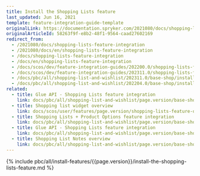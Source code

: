 ```yaml
---
title: Install the Shopping Lists feature
last_updated: Jun 16, 2021
template: feature-integration-guide-template
originalLink: https://documentation.spryker.com/2021080/docs/shopping-lists-feature-integration
originalArticleId: 58263f9f-e8b2-48f1-9564-caad27602169
redirect_from:
  - /2021080/docs/shopping-lists-feature-integration
  - /2021080/docs/en/shopping-lists-feature-integration
  - /docs/shopping-lists-feature-integration
  - /docs/en/shopping-lists-feature-integration
  - /docs/scos/dev/feature-integration-guides/202200.0/shopping-lists-feature-integration.html
  - /docs/scos/dev/feature-integration-guides/202311.0/shopping-lists-feature-integration.html
  - /docs/pbc/all/shopping-list-and-wishlist/202311.0/base-shop/install-and-upgrade/integrate-the-shopping-lists-feature.html
  - /docs/pbc/all/shopping-list-and-wishlist/202204.0/base-shop/install-and-upgrade/install-features/install-the-shopping-lists-feature.html
related:
  - title: Glue API - Shopping Lists feature integration
    link: docs/pbc/all/shopping-list-and-wishlist/page.version/base-shop/install-and-upgrade/install-glue-api/install-the-shopping-lists-glue-api.html
  - title: Shopping list widget overview
    link: docs/scos/user/features/page.version/shopping-lists-feature-overview/shopping-list-widget-overview.html
  - title: Shopping Lists + Product Options feature integration
    link: docs/pbc/all/shopping-list-and-wishlist/page.version/base-shop/install-and-upgrade/install-features/install-the-shopping-lists-product-options-feature.html
  - title: Glue API - Shopping Lists feature integration
    link: docs/pbc/all/shopping-list-and-wishlist/page.version/base-shop/install-and-upgrade/install-glue-api/install-the-shopping-lists-glue-api.html
  - title: Shopping List Notes overview
    link: docs/pbc/all/shopping-list-and-wishlist/page.version/base-shop/shopping-lists-feature-overview/shopping-list-notes-overview.html
---
```


{% include pbc/all/install-features/{{page.version}}/install-the-shopping-lists-feature.md %} <!-- To edit, see /_includes/pbc/all/install-features/202311.0/install-the-shopping-lists-feature.md -->
